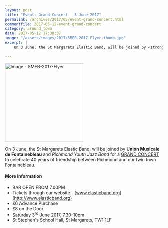 ```yaml
---
layout: post
title: "Event: Grand Concert - 3 June 2017"
permalink: /archives/2017/05/event-grand-concert.html
commentfile: 2017-05-12-event-grand-concert
category: around_town
date: 2017-05-12 17:38:37
image: "/assets/images/2017/SMEB-2017-Flyer-thumb.jpg"
excerpt: |
    On 3 June, the St Margarets Elastic Band, will be joined by <strong>Union Musicale de Fontainebleau</strong> and <em>Richmond Youth Jazz Band</em> for a GRAND CONCERT to celebrate 40 years of friendship between Richmond and our twin town Fontainebleau.

---
```


<a href="/assets/images/2017/SMEB-2017-Flyer.jpg" title="Click for a larger image"><img src="/assets/images/2017/SMEB-2017-Flyer-thumb.jpg" width="250" alt="Image - SMEB-2017-Flyer"  class="photo right"/></a>

On 3 June, the St Margarets Elastic Band, will be joined by **Union Musicale de Fontainebleau** and <em>Richmond Youth Jazz Band</em> for a [GRAND CONCERT](/event/show/200705146166) to celebrate 40 years of friendship between Richmond and our twin town Fontainebleau.

#### More Information

-   BAR OPEN FROM 7.00PM
-   Tickets through our website - [www.elasticband.org](http://www.elasticband.org)
-   £6 Advance Purchase
-   £8 on the Door
-   Saturday 3<sup>rd</sup> June 2017, 7.30-10pm
-   St Stephen's School Hall, St Margarets, TW1 1LF

